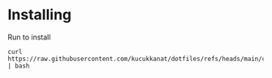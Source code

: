 # Installing
Run to install

```shell
curl https://raw.githubusercontent.com/kucukkanat/dotfiles/refs/heads/main/convenience.sh | bash
```


